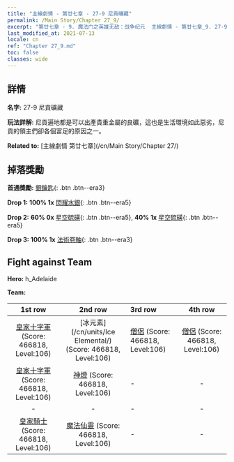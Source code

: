 ```yaml
---
title: "主線劇情 - 第廿七章 - 27-9 尼貢礦藏"
permalink: /Main Story/Chapter 27_9/
excerpt: "第廿七章 - 9. 魔法门之英雄无敌：战争纪元  主線劇情 - 第廿七章_9. 27-9 尼貢礦藏"
last_modified_at: 2021-07-13
locale: cn
ref: "Chapter 27_9.md"
toc: false
classes: wide
---
```


## 詳情

 **名字:** 27-9 尼貢礦藏

 **玩法詳解:** 尼貢遍地都是可以出產貴重金屬的良礦，這也是生活環境如此惡劣，尼貢的領主們卻各個富足的原因之一。

 **Related to:** [主線劇情 第廿七章](/cn/Main Story/Chapter 27/)

## 掉落獎勵

 **首通獎勵:** [銀鑰匙](/cn/Items/con_693/){: .btn .btn--era3}

 **Drop 1:** **100% 1x** [閃耀水銀](/cn/Items/mat_98/){: .btn .btn--era5}

 **Drop 2:** **60% 0x** [星空硫磺](/cn/Items/mat_92/){: .btn .btn--era5}, **40% 1x** [星空硫磺](/cn/Items/mat_92/){: .btn .btn--era5}

 **Drop 3:** **100% 1x** [法術卷軸](/cn/Items/con_694/){: .btn .btn--era3}


## Fight against Team
 **Hero:** h_Adelaide

 **Team:**


  | 1st row | 2nd row | 3rd row | 4th row |
  |:----:|:----:|:----|:----:|
  | [皇家十字軍](/cn/units/Swordsman/) (Score: 466818, Level:106)  | [冰元素](/cn/units/Ice Elemental/) (Score: 466818, Level:106)  | [僧侶](/cn/units/Monk/) (Score: 466818, Level:106)  | [僧侶](/cn/units/Monk/) (Score: 466818, Level:106)  |
  | [皇家十字軍](/cn/units/Swordsman/) (Score: 466818, Level:106)  | [神燈](/cn/units/Genie/) (Score: 466818, Level:106)  | - | - |
  | - | - | - | - |
  | [皇家騎士](/cn/units/Cavalier/) (Score: 466818, Level:106)  | [魔法仙靈](/cn/units/Sprite/) (Score: 466818, Level:106)  | - | - |


